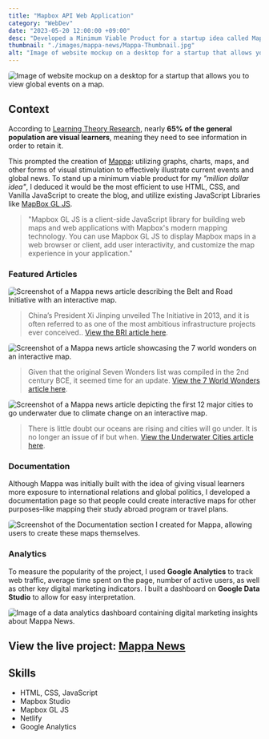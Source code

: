 ```yaml
---
title: "Mapbox API Web Application"
category: "WebDev"
date: "2023-05-20 12:00:00 +09:00"
desc: "Developed a Minimum Viable Product for a startup idea called Mappa, a startup concept focused on visualizing current events through interactive charts, graphs, and maps."
thumbnail: "./images/mappa-news/Mappa-Thumbnail.jpg"
alt: "Image of website mockup on a desktop for a startup that allows you to view global events on a map."
---
```


<img src="./images/mappa-news/mappa-news-project.jpg"
     alt="Image of website mockup on a desktop for a startup that allows you to view global events on a map."
     style="border-radius: 5px;" />

## Context

According to [Learning Theory Research](https://papers.ssrn.com/sol3/papers.cfm?abstract_id=587201), nearly **65% of the general population are visual learners**, meaning they need to see information in order to retain it.

This prompted the creation of [Mappa](https://mappanews.netlify.app/about): utilizing graphs, charts, maps, and other forms of visual stimulation to effectively illustrate current events and global news. To stand up a minimum viable product for my _"million dollar idea"_, I deduced it would be the most efficient to use HTML, CSS, and Vanilla JavaScript to create the blog, and utilize existing JavaScript Libraries like [MapBox GL JS](https://docs.mapbox.com/mapbox-gl-js/guides/).

> "Mapbox GL JS is a client-side JavaScript library for building web maps and web applications with Mapbox's modern mapping technology. You can use Mapbox GL JS to display Mapbox maps in a web browser or client, add user interactivity, and customize the map experience in your application."

### Featured Articles

<img src="./images/mappa-news/mappa-bri.jpg"
     alt="Screenshot of a Mappa news article describing the Belt and Road Initiative with an interactive map."
     style="border-radius: 5px;" />

> China’s President Xi Jinping unveiled The Initiative in 2013, and it is often referred to as one of the most ambitious infrastructure projects ever conceived.. [View the BRI article here](https://mappanews.netlify.app/belt-and-road-initiative).

<img src="./images/mappa-news/mappa-seven-world-wonders.jpg"
     alt="Screenshot of a Mappa news article showcasing the 7 world wonders on an interactive map."
     style="border-radius: 5px;" />

> Given that the original Seven Wonders list was compiled in the 2nd century BCE, it seemed time for an update. [View the 7 World Wonders article here](https://mappanews.netlify.app/seven-world-wonders).

<img src="./images/mappa-news/underwater-cities.jpg"
     alt="Screenshot of a Mappa news article depicting the first 12 major cities to go underwater due to climate change on an interactive map."
     style="border-radius: 5px;" />

> There is little doubt our oceans are rising and cities will go under. It is no longer an issue of if but when. [View the Underwater Cities article here](https://mappanews.netlify.app/underwater-cities).

### Documentation

Although Mappa was initially built with the idea of giving visual learners more exposure to international relations and global politics, I developed a documentation page so that people could create interactive maps for other purposes–like mapping their study abroad program or travel plans.

<img src="./images/mappa-news/mappa-docs-1.jpg"
     alt="Screenshot of the Documentation section I created for Mappa, allowing users to create these maps themselves."
     style="border-radius: 5px;" />

### Analytics

To measure the popularity of the project, I used **Google Analytics** to track web traffic, average time spent on the page, number of active users, as well as other key digital marketing indicators. I built a dashboard on **Google Data Studio** to allow for easy interpretation.

<img src="./images/mappa-news/mappa-analytics.jpg"
     alt="Image of a data analytics dashboard containing digital marketing insights about Mappa News."
     style="border-radius: 5px;" />

## View the live project: [Mappa News](https://mappanews.netlify.app/)

## Skills

- HTML, CSS, JavaScript
- Mapbox Studio
- Mapbox GL JS
- Netlify
- Google Analytics
